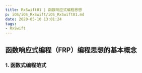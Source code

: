 ```yaml
---
title: RxSwift01 | 函数响应式编程思想
p: iOS/iOS_RxSwift/iOS_RxSwift01.md
date: 2020-05-10 13:01:24
tags:
- RxSwift
---
```


## 函数响应式编程（FRP）编程思想的基本概念

### 1. 函数式编程范式
